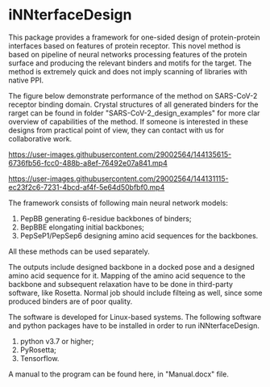 # iNNterfaceDesign
This package provides a framework for one-sided design of protein-protein interfaces based on features of protein receptor. This novel method is based on pipeline of neural networks processing features of the protein surface and producing the relevant binders and motifs for the target. The method is extremely quick and does not imply scanning of libraries with native PPI. 

The figure below demonstrate performance of the method on SARS-CoV-2 receptor binding domain. Crystal structures of all generated binders for the rarget can be found in folder "SARS-CoV-2_design_examples" for more clar overview of capabilities of the method. If someone is interested in these designs from practical point of view, they can contact with us for collaborative work.



https://user-images.githubusercontent.com/29002564/144135615-6736fb56-fcc0-488b-a8ef-76492e07a841.mp4


https://user-images.githubusercontent.com/29002564/144131115-ec23f2c6-7231-4bcd-af4f-5e64d50bfbf0.mp4



The framework consists of following main neural network models:
1) PepBB generating 6-residue backbones of binders;
2) BepBBE elongating initial backbones;
3) PepSeP1/PepSep6 designing amino acid sequences for the backbones.

All these methods can be used separately.

The outputs include designed backbone in a docked pose and a designed amino acid sequence for it. Mapping of the amino acid sequence to the backbone and subsequent relaxation have to be done in third-party software, like Rosetta. Normal job should include filteing as well, since some produced binders are of poor quality.


The software is developed for Linux-based systems.
The following software and python packages have to be installed  in order to run iNNterfaceDesign.
1. python v3.7 or higher;
2. PyRosetta;
3. Tensorflow.

A manual to the program can be found here, in "Manual.docx" file.
